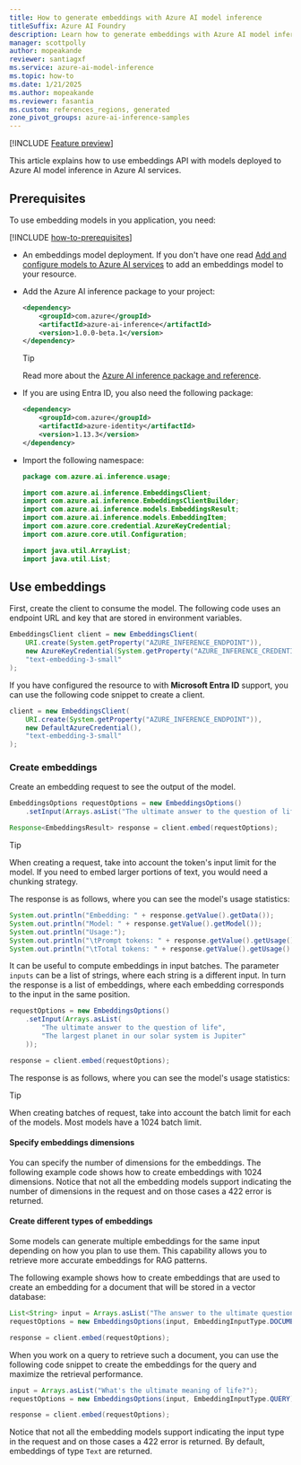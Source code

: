 ```yaml
---
title: How to generate embeddings with Azure AI model inference
titleSuffix: Azure AI Foundry
description: Learn how to generate embeddings with Azure AI model inference
manager: scottpolly
author: mopeakande
reviewer: santiagxf
ms.service: azure-ai-model-inference
ms.topic: how-to
ms.date: 1/21/2025
ms.author: mopeakande
ms.reviewer: fasantia
ms.custom: references_regions, generated
zone_pivot_groups: azure-ai-inference-samples
---
```


[!INCLUDE [Feature preview](~/reusable-content/ce-skilling/azure/includes/ai-studio/includes/feature-preview.md)]

This article explains how to use embeddings API with models deployed to Azure AI model inference in Azure AI services.

## Prerequisites

To use embedding models in you application, you need:

[!INCLUDE [how-to-prerequisites](../how-to-prerequisites.md)]

* An embeddings model deployment. If you don't have one read [Add and configure models to Azure AI services](../../how-to/create-model-deployments.md) to add an embeddings model to your resource.

* Add the Azure AI inference package to your project:

  ```xml
  <dependency>
      <groupId>com.azure</groupId>
      <artifactId>azure-ai-inference</artifactId>
      <version>1.0.0-beta.1</version>
  </dependency>
  ```
  
  > [!TIP]
  > Read more about the [Azure AI inference package and reference](https://aka.ms/azsdk/azure-ai-inference/java/reference).

* If you are using Entra ID, you also need the following package:

  ```xml
  <dependency>
      <groupId>com.azure</groupId>
      <artifactId>azure-identity</artifactId>
      <version>1.13.3</version>
  </dependency>
  ```

* Import the following namespace:
  
  ```java
  package com.azure.ai.inference.usage;
  
  import com.azure.ai.inference.EmbeddingsClient;
  import com.azure.ai.inference.EmbeddingsClientBuilder;
  import com.azure.ai.inference.models.EmbeddingsResult;
  import com.azure.ai.inference.models.EmbeddingItem;
  import com.azure.core.credential.AzureKeyCredential;
  import com.azure.core.util.Configuration;
  
  import java.util.ArrayList;
  import java.util.List;
  ```

## Use embeddings

First, create the client to consume the model. The following code uses an endpoint URL and key that are stored in environment variables.


```java
EmbeddingsClient client = new EmbeddingsClient(
    URI.create(System.getProperty("AZURE_INFERENCE_ENDPOINT")),
    new AzureKeyCredential(System.getProperty("AZURE_INFERENCE_CREDENTIAL")),
    "text-embedding-3-small"
);
```

If you have configured the resource to with **Microsoft Entra ID** support, you can use the following code snippet to create a client.


```java
client = new EmbeddingsClient(
    URI.create(System.getProperty("AZURE_INFERENCE_ENDPOINT")),
    new DefaultAzureCredential(),
    "text-embedding-3-small"
);
```

### Create embeddings

Create an embedding request to see the output of the model.

```java
EmbeddingsOptions requestOptions = new EmbeddingsOptions()
    .setInput(Arrays.asList("The ultimate answer to the question of life"));

Response<EmbeddingsResult> response = client.embed(requestOptions);
```

> [!TIP]
> When creating a request, take into account the token's input limit for the model. If you need to embed larger portions of text, you would need a chunking strategy.

The response is as follows, where you can see the model's usage statistics:


```java
System.out.println("Embedding: " + response.getValue().getData());
System.out.println("Model: " + response.getValue().getModel());
System.out.println("Usage:");
System.out.println("\tPrompt tokens: " + response.getValue().getUsage().getPromptTokens());
System.out.println("\tTotal tokens: " + response.getValue().getUsage().getTotalTokens());
```

It can be useful to compute embeddings in input batches. The parameter `inputs` can be a list of strings, where each string is a different input. In turn the response is a list of embeddings, where each embedding corresponds to the input in the same position.


```java
requestOptions = new EmbeddingsOptions()
    .setInput(Arrays.asList(
        "The ultimate answer to the question of life", 
        "The largest planet in our solar system is Jupiter"
    ));

response = client.embed(requestOptions);
```

The response is as follows, where you can see the model's usage statistics:

> [!TIP]
> When creating batches of request, take into account the batch limit for each of the models. Most models have a 1024 batch limit.

#### Specify embeddings dimensions

You can specify the number of dimensions for the embeddings. The following example code shows how to create embeddings with 1024 dimensions. Notice that not all the embedding models support indicating the number of dimensions in the request and on those cases a 422 error is returned.

#### Create different types of embeddings

Some models can generate multiple embeddings for the same input depending on how you plan to use them. This capability allows you to retrieve more accurate embeddings for RAG patterns. 

The following example shows how to create embeddings that are used to create an embedding for a document that will be stored in a vector database:


```java
List<String> input = Arrays.asList("The answer to the ultimate question of life, the universe, and everything is 42");
requestOptions = new EmbeddingsOptions(input, EmbeddingInputType.DOCUMENT);

response = client.embed(requestOptions);
```

When you work on a query to retrieve such a document, you can use the following code snippet to create the embeddings for the query and maximize the retrieval performance.


```java
input = Arrays.asList("What's the ultimate meaning of life?");
requestOptions = new EmbeddingsOptions(input, EmbeddingInputType.QUERY);

response = client.embed(requestOptions);
```

Notice that not all the embedding models support indicating the input type in the request and on those cases a 422 error is returned. By default, embeddings of type `Text` are returned.
